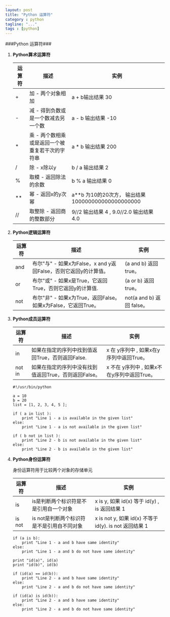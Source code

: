 ```yaml
---
layout: post
title: "Python 运算符"
category : python
tagline: "..."
tags : [python]
---
```


###Python 运算符###

1.	**Python算术运算符**

	运算符 |	描述	 | 实例       
	------|-----|------    
	+| 加 - 两个对象相加	| a + b输出结果 30    
	-| 减 - 得到负数或是一个数减去另一个数	| a - b 输出结果 -10       
	\*| 乘 - 两个数相乘或是返回一个被重复若干次的字符串 | a * b 输出结果 200     
	/|	除 - x除以y	| b / a 输出结果 2      
	%| 取模 - 返回除法的余数 |	b % a 输出结果 0    
	\**	 | 幂 - 返回x的y次幂	 | a**b 为10的20次方， 输出结果 100000000000000000000    
	//	| 取整除 - 返回商的整数部分	| 9//2 输出结果 4 , 9.0//2.0 输出结果 4.0   
	
2.	**Python逻辑运算符**

	运算符	| 描述	| 实例  
	-------| -----|-----  
	and	| 布尔"与" - 如果x为False，x and y返回False，否则它返回y的计算值。| (a and b) 返回 true。    
	or	|	布尔"或" - 如果x是True，它返回True，否则它返回y的计算值. | (a or b) 返回 true。      
	not	| 布尔"非" - 如果x为True，返回False。如果x为False，它返回True。| not(a and b) 返回 false。    
	
	
3.	**Python成员运算符**

	运算符	| 描述	| 实例 
	------|----|------    
	in	| 如果在指定的序列中找到值返回True，否则返回False. | x 在 y序列中 , 如果x在y序列中返回True。     
	not in	| 如果在指定的序列中没有找到值返回True，否则返回False。| x 不在 y序列中 , 如果x不在y序列中返回True。
	
	
		#!/usr/bin/python

		a = 10
		b = 20
		list = [1, 2, 3, 4, 5 ];

		if ( a in list ):
   			print "Line 1 - a is available in the given list"
		else:
   			print "Line 1 - a is not available in the given list"

		if ( b not in list ):
   			print "Line 2 - b is not available in the given list"
		else:
		    print "Line 2 - b is available in the given list"    
	
4.	**Python身份运算符**

	身份运算符用于比较两个对象的存储单元
	
	运算符	| 描述	|实例    
	------|-------|-----     
	is	| is是判断两个标识符是不是引用自一个对象	| x is y, 如果 id(x) 等于 id(y) , is 返回结果 1    
	is not	| is not是判断两个标识符是不是引用自不同对象 | x is not y, 如果 id(x) 不等于 id(y). is not 返回结果 1   
	
	    if (a is b):
            print "Line 1 - a and b have same identity"
        else:
            print "Line 1 - a and b do not have same identity"

        print "id(a)", id(a)
        print "id(b)", id(b)

        if (id(a) == id(b)):
            print "Line 2 - a and b have same identity"
        else:
            print "Line 2 - a and b do not have same identity"

        if (id(a) is id(b)):
            print "Line 2 - a and b have same identity"
        else:
            print "Line 2 - a and b do not have same identity"
